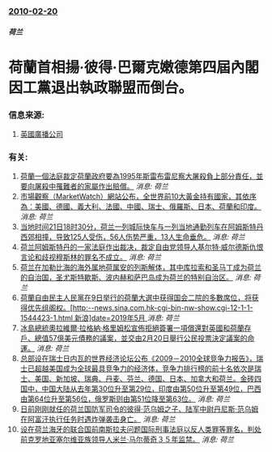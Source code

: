 ### [2010-02-20](/news/2010/02/20/index.md)

##### 荷兰
#  荷蘭首相揚·彼得·巴爾克嫩德第四屆內閣因工黨退出執政聯盟而倒台。




### 信息来源:

1. [英國廣播公司](http://news.bbc.co.uk/2/hi/europe/8525742.stm)

### 有关:

1. [荷蘭一個法庭裁定荷蘭政府要為1995年斯雷布雷尼察大屠殺負上部分責任，並要向屠殺中罹難者的家屬作出賠償。](/zh/news/2014/07/16/荷蘭一個法庭裁定荷蘭政府要為1995年斯雷布雷尼察大屠殺負上部分責任-並要向屠殺中罹難者的家屬作出賠償.md) _消息: 荷兰_
2. [ 市場觀察（MarketWatch）網站公布，全世界前10大黃金持有國家，其依序為：美國、德國、義大利、法國、中國、瑞士、俄羅斯、日本、荷蘭和印度。](/zh/news/2012/10/21/市場觀察-MarketWatch-網站公布-全世界前10大黃金持有國家-其依序為-美國-德國-義大利-法國-中國-瑞士.md) _消息: 荷兰_
3. [ 当地时间21日18时30分，荷兰一列城际快车与一列当地通勤列车在阿姆斯特丹西郊相撞，导致125人受伤，56人伤势严重，13人生命垂危。](/zh/news/2012/04/22/当地时间21日18时30分-荷兰一列城际快车与一列当地通勤列车在阿姆斯特丹西郊相撞-导致125人受伤-56人伤势严重.md) _消息: 荷兰_
4. [荷兰阿姆斯特丹的一家法庭作出裁决，裁定自由党领导人基尔特·威尔德斯仇恨言论和歧视穆斯林的罪名不成立。](/zh/news/2011/06/23/荷兰阿姆斯特丹的一家法庭作出裁决-裁定自由党领导人基尔特-威尔德斯仇恨言论和歧视穆斯林的罪名不成立.md) _消息: 荷兰_
5. [ 荷兰在加勒比海的海外属地荷属安的列斯解体，其中库拉索和圣马丁成为荷兰的自治国，圣尤斯特歇斯、波内赫和萨巴岛成为荷兰的特别自治区。](/zh/news/2010/10/10/荷兰在加勒比海的海外属地荷属安的列斯解体-其中库拉索和圣马丁成为荷兰的自治国-圣尤斯特歇斯-波内赫和萨巴岛成为荷兰的特.md) _消息: 荷兰_
6. [ 荷蘭自由民主人民黨在9日举行的荷蘭大選中获得国会二院的多數席位，将获得优先组阁权。[http:--news.sina.com.hk-cgi-bin-nw-show.cgi-12-1-1-1544423-1.html 新浪]date=2019年5月 ](/zh/news/2010/06/10/荷蘭自由民主人民黨在9日举行的荷蘭大選中获得国会二院的多數席位-将获得优先组阁权-http-newssina.md) _消息: 荷兰_
7. [ 冰島總統奧拉維爾·拉格納·格里姆松宣佈拒絕簽署一項償還對英國和荷蘭存戶、總值57億美元債務的議案，並交由2月20日舉行公民投票決定議案的命運。](/zh/news/2010/01/5/冰島總統奧拉維爾-拉格納-格里姆松宣佈拒絕簽署一項償還對英國和荷蘭存戶-總值57億美元債務的議案-並交由2月20日舉行.md) _消息: 荷兰_
8. [ 总部设在瑞士日内瓦的世界经济论坛公布《2009－2010全球竞争力报告》，瑞士已超越美国成为全球最具竞争力的经济体，竞争力排行榜的前十名依次是瑞士、美国、新加坡、瑞典、丹麦、芬兰、德国、日本、加拿大和荷兰。金砖四国中，中国大陆从去年第30位升至第29位，印度由第50位升至第49位，巴西由第64位升至第56位，俄罗斯则由第51位降至第63位。](/zh/news/2009/09/8/总部设在瑞士日内瓦的世界经济论坛公布-2009-2010全球竞争力报告-瑞士已超越美国成为全球最具竞争力的经济体-竞.md) _消息: 荷兰_
9. [日前刚刚就任的荷兰国防军司令的彼得·范乌姆之子、陆军中尉丹尼斯·范乌姆在阿富汗执行任务时遇炸弹袭击身亡。](/zh/news/2008/04/18/日前刚刚就任的荷兰国防军司令的彼得-范乌姆之子-陆军中尉丹尼斯-范乌姆在阿富汗执行任务时遇炸弹袭击身亡.md) _消息: 荷兰_
10. [设在荷兰海牙的联合国前南斯拉夫问题国际刑事法庭以反人类罪等罪名，判处前克罗地亚塞尔维亚族领导人米兰·马尔蒂奇３５年监禁。](/zh/news/2007/06/12/设在荷兰海牙的联合国前南斯拉夫问题国际刑事法庭以反人类罪等罪名-判处前克罗地亚塞尔维亚族领导人米兰-马尔蒂奇３５年监禁.md) _消息: 荷兰_
